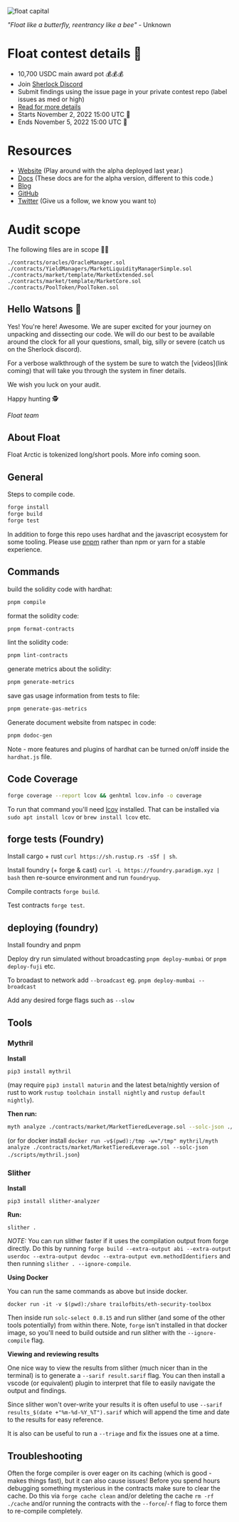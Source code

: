 
![float capital](/assets/float-saver.gif)

_"Float like a butterfly, reentrancy like a bee"_ - Unknown


# Float contest details 🌊

- 10,700 USDC main award pot 💰💰💰
- Join [Sherlock Discord](https://discord.gg/MABEWyASkp)
- Submit findings using the issue page in your private contest repo (label issues as med or high)
- [Read for more details](https://docs.sherlock.xyz/audits/watsons)
- Starts November 2, 2022 15:00 UTC 🚨
- Ends November 5, 2022 15:00 UTC 🚨

# Resources

- [Website](https://float.capital/) (Play around with the alpha deployed last year.)
- [Docs](https://docs.float.capital/docs/) (These docs are for the alpha version, different to this code.)
- [Blog](https://docs.float.capital/blog/)
- [GitHub](https://github.com/Float-Capital)
- [Twitter](https://twitter.com/float_shipping) (Give us a follow, we know you want to)


# Audit scope

The following files are in scope 🚨🚨
```
./contracts/oracles/OracleManager.sol
./contracts/YieldManagers/MarketLiquidityManagerSimple.sol
./contracts/market/template/MarketExtended.sol
./contracts/market/template/MarketCore.sol
./contracts/PoolToken/PoolToken.sol
```

## Hello Watsons 👋

Yes! You're here! Awesome. We are super excited for your journey on unpacking and dissecting our code. We will do our best to be available around the clock for all your questions, small, big, silly or severe (catch us on the Sherlock discord).

For a verbose walkthrough of the system be sure to watch the [videos](link coming) that will take you through the system in finer details. 

We wish you luck on your audit.

Happy hunting 🕵

_Float team_


## About Float

Float Arctic is tokenized long/short pools. More info coming soon.

## General

Steps to compile code.

```bash
forge install
forge build
forge test
```

In addition to forge this repo uses hardhat and the javascript ecosystem for some tooling. Please use [pnpm](https://pnpm.io) rather than npm or yarn for a stable experience.

## Commands

build the solidity code with hardhat:

```bash
pnpm compile
```

format the solidity code:

```bash
pnpm format-contracts
```

lint the solidity code:

```bash
pnpm lint-contracts
```

generate metrics about the solidity:

```bash
pnpm generate-metrics
```

save gas usage information from tests to file:

```bash
pnpm generate-gas-metrics
```

Generate document website from natspec in code:

```bash
pnpm dodoc-gen
```

Note - more features and plugins of hardhat can be turned on/off inside the `hardhat.js` file.

## Code Coverage

```bash
forge coverage --report lcov && genhtml lcov.info -o coverage
```

To run that command you'll need [lcov](https://github.com/linux-test-project/lcov) installed. That can be installed via `sudo apt install lcov` or `brew install lcov` etc.

## forge tests (Foundry)

Install cargo + rust `curl https://sh.rustup.rs -sSf | sh`.

Install foundry (+ forge & cast) `curl -L https://foundry.paradigm.xyz | bash` then re-source environment and run `foundryup`.

Compile contracts `forge build`.

Test contracts `forge test`.

## deploying (foundry)

Install foundry and pnpm

Deploy dry run simulated without broadcasting `pnpm deploy-mumbai` or `pnpm deploy-fuji` etc.

To broadast to network add `--broadcast` eg. `pnpm deploy-mumbai --broadcast`

Add any desired forge flags such as `--slow`

## Tools

### Mythril

**Install**

`pip3 install mythril`

(may require `pip3 install maturin` and the latest beta/nightly version of rust to work `rustup toolchain install nightly` and `rustup default nightly`).

**Then run:**

```bash
myth analyze ./contracts/market/MarketTieredLeverage.sol --solc-json ./scripts/mythril.json
```

(or for docker install `docker run -v$(pwd):/tmp -w="/tmp" mythril/myth analyze ./contracts/market/MarketTieredLeverage.sol --solc-json ./scripts/mythril.json`)

### Slither

**Install**

`pip3 install slither-analyzer`

**Run:**

`slither .`

_NOTE:_ You can run slither faster if it uses the compilation output from forge directly. Do this by running `forge build --extra-output abi --extra-output userdoc --extra-output devdoc --extra-output evm.methodIdentifiers` and then running `slither . --ignore-compile`.

**Using Docker**

You can run the same commands as above but inside docker.

`docker run -it -v $(pwd):/share trailofbits/eth-security-toolbox`

Then inside run `solc-select 0.8.15` and run slither (and some of the other tools potentially) from within there. Note, `forge` isn't installed in that docker image, so you'll need to build outside and run slither with the `--ignore-compile` flag.

**Viewing and reviewing results**

One nice way to view the results from slither (much nicer than in the terminal) is to generate a `--sarif result.sarif` flag. You can then install a vscode (or equivalent) plugin to interpret that file to easily navigate the output and findings.

Since slither won't over-write your results it is often useful to use `--sarif results_$(date +"%m-%d-%Y_%T").sarif` which will append the time and date to the results for easy reference.

It is also can be useful to run a `--triage` and fix the issues one at a time.

## Troubleshooting

Often the forge compiler is over eager on its caching (which is good - makes things fast), but it can also cause issues! Before you spend hours debugging something mysterious in the contracts make sure to clear the cache. Do this via `forge cache clean` and/or deleting the cache `rm -rf ./cache` and/or running the contracts with the `--force`/`-f` flag to force them to re-compile completely.
